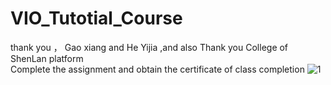 # VIO_Tutotial_Course
thank you ， Gao xiang and He Yijia ,and also  Thank you College of ShenLan platform  
Complete the assignment and obtain the certificate of class completion
![1]("./image.png")
